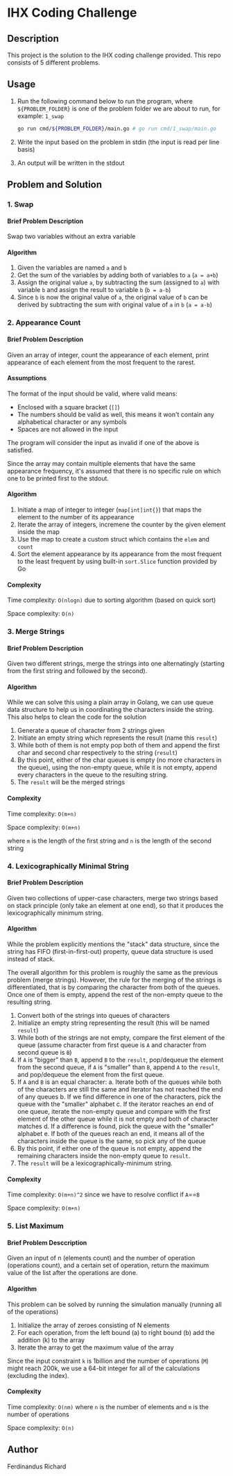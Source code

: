 # IHX Coding Challenge

## Description
This project is the solution to the IHX coding challenge provided. This repo consists of 5 different problems.

## Usage
1. Run the following command below to run the program, where `${PROBLEM_FOLDER}` is one of the problem folder we are about to run, for example: `1_swap`
    ```sh
    go run cmd/${PROBLEM_FOLDER}/main.go # go run cmd/1_swap/main.go
    ```

2. Write the input based on the problem in stdin (the input is read per line basis)

3. An output will be written in the stdout

## Problem and Solution

### 1. Swap

#### Brief Problem Description
Swap two variables without an extra variable

#### Algorithm
1. Given the variables are named `a` and `b`
2. Get the sum of the variables by adding both of variables to `a` (`a = a+b`)
3. Assign the original value `a`, by subtracting the sum (assigned to `a`) with variable `b` and assign the result to variable `b` (`b = a-b`)
4. Since `b` is now the original value of `a`, the original value of `b` can be derived by subtracting the sum with original value of `a` in `b` (`a = a-b`)

### 2. Appearance Count

#### Brief Problem Description
Given an array of integer, count the appearance of each element, print appearance of each element from the most frequent to the rarest.

#### Assumptions
The format of the input should be valid, where valid means:
- Enclosed with a square bracket (`[]`)
- The numbers should be valid as well, this means it won't contain any alphabetical character or any symbols
- Spaces are not allowed in the input

The program will consider the input as invalid if one of the above is satisfied.

Since the array may contain multiple elements that have the same appearance frequency, it's assumed that there is no specific rule on which one to be printed first to the stdout.

#### Algorithm
1. Initiate a map of integer to integer (`map[int]int{}`) that maps the element to the number of its appearance
2. Iterate the array of integers, incremene the counter by the given element inside the map
3. Use the map to create a custom struct which contains the `elem` and `count`
4. Sort the element appearance by its appearance from the most frequent to the least frequent by using built-in `sort.Slice` function provided by Go

#### Complexity
Time complexity: `O(nlogn)` due to sorting algorithm (based on quick sort)

Space complexity: `O(n)`

### 3. Merge Strings

#### Brief Problem Description
Given two different strings, merge the strings into one alternatingly (starting from the first string and followed by the second).

#### Algorithm
While we can solve this using a plain array in Golang, we can use queue data structure to help us in coordinating the characters inside the string. This also helps to clean the code for the solution

1. Generate a queue of character from 2 strings given
2. Initiate an empty string which represents the result (name this `result`)
3. While both of them is not empty pop both of them and append the first char and second char respectively to the string (`result`)
4. By this point, either of the char queues is empty (no more characters in the queue), using the non-empty queue, while it is not empty, append every characters in the queue to the resulting string.
5. The `result` will be the merged strings

#### Complexity
Time complexity: `O(m+n)`

Space complexity: `O(m+n)`

where `m` is the length of the first string and `n` is the length of the second string

### 4. Lexicographically Minimal String

#### Brief Problem Description
Given two collections of upper-case characters, merge two strings based on stack principle (only take an element at one end), so that it produces the lexicographically minimum string.

#### Algorithm
While the problem explicitly mentions the "stack" data structure, since the string has FIFO (first-in-first-out) property, queue data structure is used instead of stack.

The overall algorithm for this problem is roughly the same as the previous problem (merge strings). However, the rule for the merging of the strings is differentiated, that is by comparing the character from both of the queues. Once one of them is empty, append the rest of the non-empty queue to the resulting string.

1. Convert both of the strings into queues of characters
2. Initialize an empty string representing the result (this will be named `result`)
3. While both of the strings are not empty, compare the first element of the queue (assume character from first queue is `A` and character from second queue is `B`)
4. If `A` is "bigger" than `B`, append `B` to the `result`, pop/dequeue the element from the second queue, if `A` is "smaller" than `B`, append `A` to the `result`, and pop/dequeue the element from the first queue.
5. If `A` and `B` is an equal character:
    a. Iterate both of the queues while both of the characters are still the same and iterator has not reached the end of any queues 
    b. If we find difference in one of the characters, pick the queue with the "smaller" alphabet
    c. If the iterator reaches an end of one queue, iterate the non-empty queue and compare with the first element of the other queue while it is not empty and both of character matches
    d. If a difference is found, pick the queue with the "smaller" alphabet
    e. If both of the queues reach an end, it means all of the characters inside the queue is the same, so pick any of the queue
6. By this point, if either one of the queue is not empty, append the remaining characters inside the non-empty queue to `result`.
7. The `result` will be a lexicographically-minimum string.

#### Complexity
Time complexity: `O(m+n)^2` since we have to resolve conflict if `A`==`B`

Space complexity: `O(m+n)`

### 5. List Maximum

#### Brief Problem Desccription
Given an input of n (elements count) and the number of operation (operations count), and a certain set of operation, return the maximum value of the list after the operations are done.

#### Algorithm
This problem can be solved by running the simulation manually (running all of the operations)

1. Initialize the array of zeroes consisting of N elements
2. For each operation, from the left bound (a) to right bound (b) add the addition (k) to the array
3. Iterate the array to get the maximum value of the array

Since the input constraint `k` is 1billion and the number of operations (`M`) might reach 200k, we use a 64-bit integer for all of the calculations (excluding the index).

#### Complexity
Time complexity: `O(nm)` where `n` is the number of elements and `m` is the number of operations

Space complexity: `O(n)`

## Author
Ferdinandus Richard
